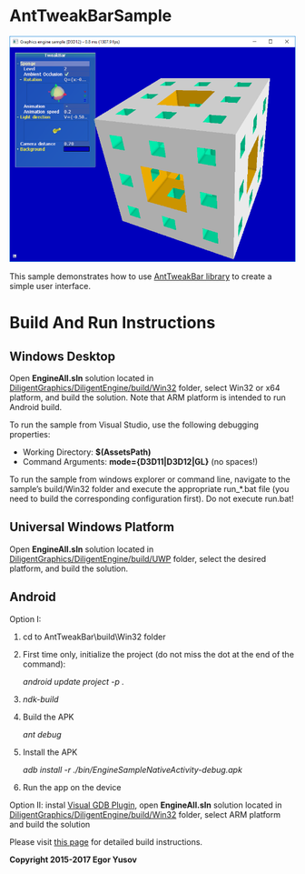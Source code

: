 # AntTweakBarSample

![](Screenshot.png)

This sample demonstrates how to use [AntTweakBar library](http://anttweakbar.sourceforge.net/doc) to create a simple user interface. 

# Build And Run Instructions

## Windows Desktop

Open **EngineAll.sln** solution located in [DiligentGraphics/DiligentEngine/build/Win32](https://github.com/DiligentGraphics/DiligentEngine/tree/master/build/Win32) 
folder, select Win32 or x64 platform, and build the solution. Note that ARM platform is intended to run Android build.

To run the sample from Visual Studio, use the following debugging properties:

* Working Directory: **$(AssetsPath)**
* Command Arguments: **mode={D3D11|D3D12|GL}** (no spaces!)
 
To run the sample from windows explorer or command line, navigate to the sample’s build/Win32 folder and execute the 
appropriate run_*.bat file (you need to build the corresponding configuration first). Do not execute run.bat!

## Universal Windows Platform

Open **EngineAll.sln** solution located in [DiligentGraphics/DiligentEngine/build/UWP](https://github.com/DiligentGraphics/DiligentEngine/tree/master/build/UWP) 
folder, select the desired platform, and build the solution.

## Android

Option I:

1. cd to AntTweakBar\build\Win32 folder
2. First time only, initialize the project (do not miss the dot at the end of the command):
   
   *android update project -p .*
   
3. *ndk-build*
4. Build the APK

   *ant debug*
   
5. Install the APK

   *adb install -r ./bin/EngineSampleNativeActivity-debug.apk*
   
6. Run the app on the device

Option II: instal [Visual GDB Plugin](https://visualgdb.com/), open **EngineAll.sln** solution 
located in [DiligentGraphics/DiligentEngine/build/Win32](https://github.com/DiligentGraphics/DiligentEngine/tree/master/build/Win32) 
folder, select ARM platform and build the solution


Please visit [this page](http://diligentgraphics.com/diligent-engine/getting-started) for detailed build instructions.


**Copyright 2015-2017 Egor Yusov**
